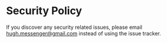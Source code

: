 # Security Policy

If you discover any security related issues, please email hugh.messenger@gmail.com instead of using the issue tracker.
